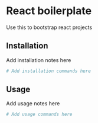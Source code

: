 # React boilerplate
Use this to bootstrap react projects

## Installation
Add installation notes here
```bash
# Add installation commands here
```
## Usage
Add usage notes here
```bash
# Add usage commands here
```
